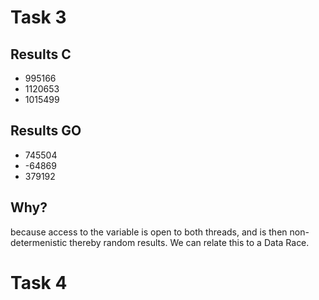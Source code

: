 
# Task 3
## Results C 

* 995166
* 1120653
* 1015499
## Results GO
* 745504
* -64869
* 379192

## Why?
because access to the variable is open to both threads, and is then non-determenistic thereby random results. 
We can relate this to a Data Race. 

# Task 4


